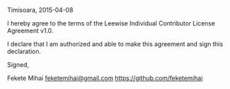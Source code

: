 Timisoara, 2015-04-08

I hereby agree to the terms of the Leewise Individual Contributor License
Agreement v1.0.

I declare that I am authorized and able to make this agreement and sign this
declaration.

Signed,

Fekete Mihai feketemihai@gmail.com https://github.com/feketemihai
